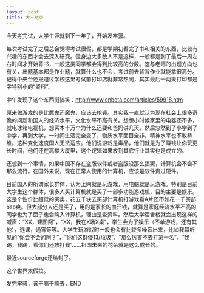 ```yaml
--- 
layout: post
title: 大三结束
---
```

今天考完试，大学生涯就剩下一年了，开始发牢骚。

每次考试完了之后总会觉得考试很假，都是学期初看完了书和相关的东西，比较有兴趣的东西才会去深入研究。但身边大多数人不是这样，一般都是到了最后一周左右时间才开始背书，一般这类同学都会得到比较高的分数。这与老师的出题方向也有关，出题基本都是作业题，就算什么也不会，考试前去背背作业就能拿很高分。记得中央台还报道过学校这里考试前打印店就非常热闹，其实最后一两天打印都是字特别小的“资料”。

中午发现了这个东西挺搞笑：<a href="http://www.cnbeta.com/articles/59918.htm">http://www.cnbeta.com/articles/59918.htm</a>

原来做游戏的是比魔鬼还魔鬼，应该去枪毙。其实我一直就认为现在社会上很多奇诡的问题和国人的经济水平，文化水平不高有关。想想小时候家里的电器还不多，就电冰箱电视机，想买本十万个为什么还要和爸妈讲几天。然后忽然到了小学到了中学，再到大学，一时间生活完全变了，物质水平面目全非，精神水平也不敢恭维。这种变化速度国人无法适应。他们说游戏是毒品，他们就是为了赚钱让你玩更长时间，他们还在高楼大厦里，这个逻辑如果放到其它行业其实也是成立的。

还想到一个事情，如果中国不存在盗版软件或者盗版没那么猖獗，计算机会不会不那么流行。在国外来说，现在正常人使用的计算机，应该是软件贵过硬件。

目前国人的所谓家长群体，认为上网就是玩游戏，用电脑就是玩游戏。特别是目前大学生这个群体，很多人买计算机就是买了一部多功能游戏机，目的主要是娱乐。这是个性价比超低的买卖，花五千块去买部计算机打游戏看A片还不如花一千买部psp爽。但大部分人还是买了，用的是家长的血汗钱，就算是家庭经济水平不高的同学也为了面子也会购入计算机，理由是查资料。然后大学宿舍楼就会出现这样的喊声：“XX，建图阿”，“XX，我在X场X桌”，学生会为了娱乐（不单游戏，还有其他），逃课，通宵等等。大学生玩游戏时一般也会有比较多噪音出来，比如我常听见的“你会不会的阿？”，“你们这群傻13/垃圾”，“那么厉害不去打第一名”，“我踢，我踢，看你们还敢打我”......祖国未来的花朵就是这么成长的。

最近sourceforge还给封了。

这个世界太假拉。

发完牢骚，该干嘛干嘛去，END

